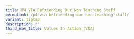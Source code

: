 ```yaml
---
title: P4 VIA Befriending Our Non Teaching Staff
permalink: /p4-via-befriending-our-non-teaching-staff/
variant: tiptap
description: ""
third_nav_title: Values In Action (VIA)
---
```

